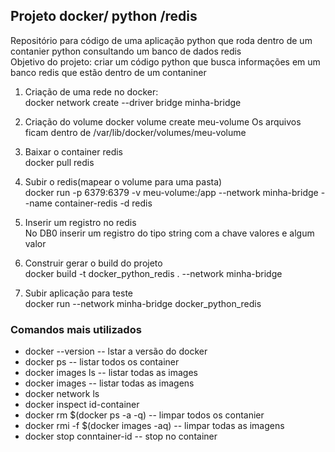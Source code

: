 ## Projeto docker/ python /redis
Repositório para código de uma aplicação python que roda dentro de um contanier python consultando um banco de dados redis  
Objetivo do projeto: criar um código python que busca informações em um banco redis que estão dentro de um contaniner  

1) Criação de uma rede no docker:  
docker network create --driver  bridge minha-bridge

2) Criação do volume 
docker volume create meu-volume 
Os arquivos ficam dentro de /var/lib/docker/volumes/meu-volume

3) Baixar o container redis  
docker pull redis

4) Subir o redis(mapear o volume para uma pasta)  
docker run -p 6379:6379 -v meu-volume:/app  --network minha-bridge --name container-redis -d redis

5) Inserir um registro no redis  
No DB0 inserir um registro do tipo string com  a chave valores e algum valor

6) Construir gerar o build do projeto  
docker build -t docker_python_redis . --network minha-bridge

7) Subir aplicação para teste  
docker run  --network minha-bridge docker_python_redis


### Comandos mais utilizados  
- docker --version  -- lstar a versão do docker
- docker ps -- listar todos os container
- docker images ls -- listar todas as images
- docker images  -- listar todas as imagens
- docker network ls 
- docker inspect id-container
- docker rm $(docker ps -a -q) -- limpar todos os contanier
- docker rmi -f  $(docker images -aq) -- limpar todas as imagens
- docker stop conntainer-id  -- stop no container
